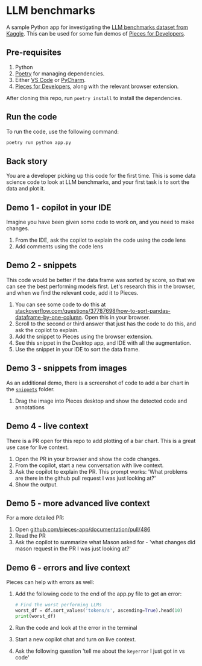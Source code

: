# LLM benchmarks

A sample Python app for investigating the [LLM benchmarks dataset from Kaggle](https://www.kaggle.com/datasets/warcoder/open-llm-perf-leaderboard-dataset). This can be used for some fun demos of [Pieces for Developers](https://pieces.app).

## Pre-requisites

1. Python
1. [Poetry](https://python-poetry.org/docs/#installation) for managing dependencies.
1. Either [VS Code](https://code.visualstudio.com/) or [PyCharm](https://www.jetbrains.com/pycharm/).
1. [Pieces for Developers](https://pieces.app), along with the relevant browser extension.

After cloning this repo, run `poetry install` to install the dependencies.

## Run the code

To run the code, use the following command:

```bash
poetry run python app.py
```

## Back story

You are a developer picking up this code for the first time. This is some data science code to look at LLM benchmarks, and your first task is to sort the data and plot it.

## Demo 1 - copilot in your IDE

Imagine you have been given some code to work on, and you need to make changes.

1. From the IDE, ask the copilot to explain the code using the code lens
1. Add comments using the code lens

## Demo 2 - snippets

This code would be better if the data frame was sorted by score, so that we can see the best performing models first. Let's research this in the browser, and when we find the relevant code, add it to Pieces.

1. You can see some code to do this at [stackoverflow.com/questions/37787698/how-to-sort-pandas-dataframe-by-one-column](https://stackoverflow.com/questions/37787698/how-to-sort-pandas-dataframe-by-one-column). Open this in your browser.
1. Scroll to the second or third answer that just has the code to do this, and ask the copilot to explain.
1. Add the snippet to Pieces using the browser extension.
1. See this snippet in the Desktop app, and IDE with all the augmentation.
1. Use the snippet in your IDE to sort the data frame.

## Demo 3 - snippets from images

As an additional demo, there is a screenshot of code to add a bar chart in the [`snippets`](./snippets/) folder.

1. Drag the image into Pieces desktop and show the detected code and annotations

## Demo 4 - live context

There is a PR open for this repo to add plotting of a bar chart. This is a great use case for live context.

1. Open the PR in your browser and show the code changes.
1. From the copilot, start a new conversation with live context.
1. Ask the copilot to explain the PR. This prompt works: 'What problems are there in the github pull request I was just looking at?'
1. Show the output.

## Demo 5 - more advanced live context

For a more detailed PR:

1. Open [github.com/pieces-app/documentation/pull/486](https://github.com/pieces-app/documentation/pull/486)
1. Read the PR
1. Ask the copilot to summarize what Mason asked for - 'what changes did mason request in the PR I was just looking at?'


## Demo 6 - errors and live context

Pieces can help with errors as well:

1. Add the following code to the end of the app.py file to get an error:

    ```python
    # Find the worst performing LLMs
    worst_df = df.sort_values('tokens/s', ascending=True).head(10)
    print(worst_df)
    ```

1. Run the code and look at the error in the terminal
1. Start a new copilot chat and turn on live context.
1. Ask the following question 'tell me about the `keyerror` I just got in vs code'